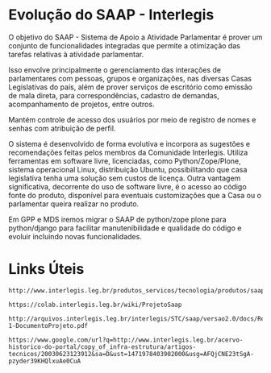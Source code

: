 # Evolução do SAAP - Interlegis

O objetivo do SAAP - Sistema de Apoio a Atividade Parlamentar é prover um conjunto de funcionalidades integradas que permite a otimização das tarefas relativas à atividade parlamentar.

Isso envolve principalmente o gerenciamento das interações de parlamentares com pessoas, grupos e organizações, nas diversas Casas Legislativas do país, além de prover serviços de escritório como emissão de mala direta, para correspondências, cadastro de demandas, acompanhamento de projetos, entre outros.

Mantém controle de acesso dos usuários por meio de registro de nomes e senhas com atribuição de perfil.

O sistema é desenvolvido de forma evolutiva e incorpora as sugestões e recomendações feitas pelos membros da Comunidade Interlegis. Utiliza ferramentas em software livre, licenciadas, como Python/Zope/Plone, sistema operacional Linux, distribuição Ubuntu, possibilitando que casa legislativa tenha uma solução sem custos de licença. Outra vantagem significativa, decorrente do uso de software livre, é o acesso ao código fonte do produto, disponível para eventuais customizações que a Casa ou o parlamentar queira realizar no produto.

Em GPP e MDS iremos migrar o SAAP de python/zope plone para python/django para facilitar manutenibilidade e qualidade do código e evoluir incluindo novas funcionalidades.


# Links Úteis

    http://www.interlegis.leg.br/produtos_servicos/tecnologia/produtos/saap

    https://colab.interlegis.leg.br/wiki/ProjetoSaap

    http://arquivos.interlegis.leg.br/interlegis/STC/saap/versao2.0/docs/Relatorio2-1-DocumentoProjeto.pdf

    https://www.google.com/url?q=http://www.interlegis.leg.br/acervo-historico-do-portal/copy_of_infra-estrutura/artigos-    tecnicos/20030623123912&sa=D&ust=1471978403902000&usg=AFQjCNE23tSgA-pzyder39KHQlxuAe0CuA
